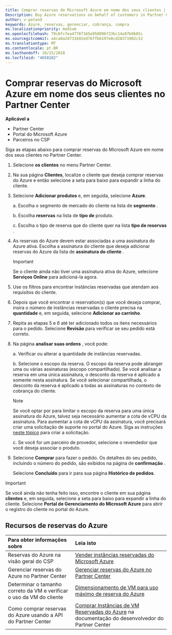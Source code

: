 ```yaml
---
title: Comprar reservas do Microsoft Azure em nome dos seus clientes | Partner Center
Description: Buy Azure reservations on behalf of customers in Partner Center.
author: v-petand
keywords: Azure, reservas, gerenciar, cobrança, compra
ms.localizationpriority: medium
ms.openlocfilehash: 79c6fcfea47787165e958096f23bc14a97b9b85c
ms.sourcegitcommit: a4ca0a2d731b92ed7bffbb197e0cd28371902c52
ms.translationtype: MT
ms.contentlocale: pt-BR
ms.lasthandoff: 10/15/2018
ms.locfileid: "4658102"
---
```

# <a name="buy-microsoft-azure-reservations-on-behalf-of-your-customers-in-partner-center"></a>Comprar reservas do Microsoft Azure em nome dos seus clientes no Partner Center 

**Aplicável a**

-  Partner Center
-  Portal do Microsoft Azure
-  Parceiros no CSP

Siga as etapas abaixo para comprar reservas do Microsoft Azure em nome dos seus clientes no Partner Center.

1. Selecione **os clientes** no menu Partner Center.  

2. Na sua página **Clientes**, localize o cliente que deseja comprar reservas do Azure e então selecione a seta para baixo para expandir a linha do cliente.  

3. Selecione **Adicionar produtos** e, em seguida, selecione **Azure**. 

    a. Escolha o segmento de mercado do cliente na lista de **segmento** .

    b. Escolha **reservas** na lista de **tipo de** produto.

    c. Escolha o tipo de reserva que do cliente quer na lista **tipo de reservas** .

4. As reservas do Azure devem estar associadas a uma assinatura do Azure ativa. Escolha a assinatura do cliente que deseja adicionar reservas do Azure da lista de **assinatura do cliente** . 

    >[!IMPORTANT] 
    >Se o cliente ainda não tiver uma assinatura ativa do Azure, selecione **Serviços Online** para adicioná-la agora. 

5. Use os filtros para encontrar instâncias reservadas que atendam aos requisitos do cliente.  

6. Depois que você encontrar o reservation(s) que você deseja comprar, insira o número de instâncias reservadas o cliente precisa na **quantidade** e, em seguida, selecione **Adicionar ao carrinho**.  

7. Repita as etapas 5 e 6 até ter adicionado todos os itens necessários para o pedido. Selecione **Revisão** para verificar se seu pedido está correto.  

8. Na página **analisar suas ordens** , você pode: 

    a. Verificar ou alterar a quantidade de instâncias reservadas.

    b. Selecione o escopo da reserva. O escopo da reserva pode abranger uma ou várias assinaturas (escopo compartilhado). Se você analisar a reserva em uma única assinatura, o desconto da reserva é aplicado a somente nesta assinatura. Se você selecionar compartilhada, o desconto da reserva é aplicado a todas as assinaturas no contexto de cobrança do cliente. 

     >[!NOTE]
    >Se você optar por para limitar o escopo da reserva para uma única assinatura do Azure, talvez seja necessário aumentar a cota de vCPU da assinatura. Para aumentar a cota de vCPU da assinatura, você precisará criar uma solicitação de suporte no portal do Azure. Siga as instruções [neste tópico](https://docs.microsoft.com/azure/azure-supportability/resource-manager-core-quotas-request) para criar a solicitação.    

    c. Se você for um parceiro de provedor, selecione o revendedor que você deseja associar o produto.

9. Selecione **Comprar** para fazer o pedido. Os detalhes do seu pedido, incluindo o número do pedido, são exibidos na página de **confirmação** .    
     
     Selecione **Concluído** para ir para sua página **Histórico de pedidos**. 

>[!IMPORTANT]
>Se você ainda não tenha feito isso, encontre o cliente em sua página **clientes** e, em seguida, selecione a seta para baixo para expandir a linha do cliente. Selecione **Portal de Gerenciamento do Microsoft Azure** para abrir o registro do cliente no portal do Azure.

## <a name="azure-reservations-resources"></a>Recursos de reservas do Azure
|**Para obter informações sobre**   |**Leia isto**    |
|:-----------------------------|:-----------------|
|Reservas do Azure na visão geral do CSP  | [Vender instâncias reservadas do Microsoft Azure](azure-reservations.md) |
|Gerenciar reservas do Azure no Partner Center | [Gerenciar reservas do Azure no Partner Center](azure-reservations-manage.md)
|Determinar o tamanho correto da VM e verificar o uso da VM do cliente   |[Dimensionamento de VM para uso máximo de reserva do Azure](azure-usage.md)   |
|Como comprar reservas do Azure usando a API do Partner Center | [Comprar Instâncias de VM Reservadas do Azure](https://docs.microsoft.com/partner-center/develop/purchase-azure-reservations) na documentação do desenvolvedor do Partner Center

 


 

